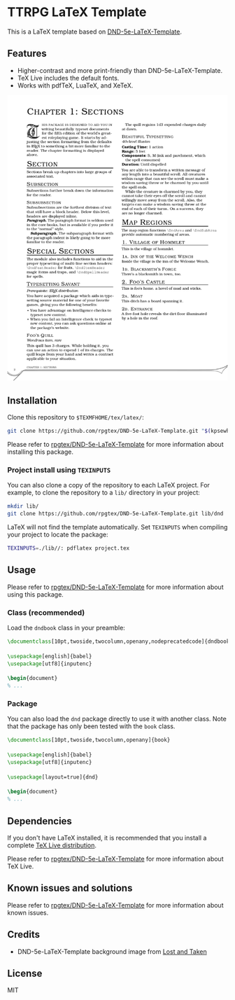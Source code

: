 # TTRPG LaTeX Template

This is a LaTeX template based on [DND-5e-LaTeX-Template](https://github.com/rpgtex/DND-5e-LaTeX-Template).

## Features

* Higher-contrast and more print-friendly than DND-5e-LaTeX-Template.
* TeX Live includes the default fonts.
* Works with pdfTeX, LuaTeX, and XeTeX.

![Preview](example.png)

## Installation

Clone this repository to `$TEXMFHOME/tex/latex/`:

```sh
git clone https://github.com/rpgtex/DND-5e-LaTeX-Template.git "$(kpsewhich -var-value TEXMFHOME)/tex/latex/dnd"
```

Please refer to [rpgtex/DND-5e-LaTeX-Template](https://github.com/rpgtex/DND-5e-LaTeX-Template) for more information about installing this package.

### Project install using `TEXINPUTS`

You can also clone a copy of the repository to each LaTeX project. For example, to clone the repository to a `lib/` directory in your project:

```sh
mkdir lib/
git clone https://github.com/rpgtex/DND-5e-LaTeX-Template.git lib/dnd
```

LaTeX will not find the template automatically. Set `TEXINPUTS` when compiling your project to locate the package:

```sh
TEXINPUTS=./lib//: pdflatex project.tex
```

## Usage

Please refer to [rpgtex/DND-5e-LaTeX-Template](https://github.com/rpgtex/DND-5e-LaTeX-Template) for more information about using this package.

### Class (recommended)

Load the `dndbook` class in your preamble:

```tex
\documentclass[10pt,twoside,twocolumn,openany,nodeprecatedcode]{dndbook}

\usepackage[english]{babel}
\usepackage[utf8]{inputenc}

\begin{document}
% ...
```

### Package

You can also load the `dnd` package directly to use it with another class.
Note that the package has only been tested with the `book` class.

```tex
\documentclass[10pt,twoside,twocolumn,openany]{book}

\usepackage[english]{babel}
\usepackage[utf8]{inputenc}

\usepackage[layout=true]{dnd}

\begin{document}
% ...
```

## Dependencies

If you don't have LaTeX installed, it is recommended that you install a complete [TeX Live distribution](https://www.tug.org/texlive/).

Please refer to [rpgtex/DND-5e-LaTeX-Template](https://github.com/rpgtex/DND-5e-LaTeX-Template) for more information about TeX Live.

## Known issues and solutions

Please refer to [rpgtex/DND-5e-LaTeX-Template](https://github.com/rpgtex/DND-5e-LaTeX-Template) for more information about known issues.

## Credits

* DND-5e-LaTeX-Template background image from [Lost and Taken](https://lostandtaken.com/)

## License

MIT
